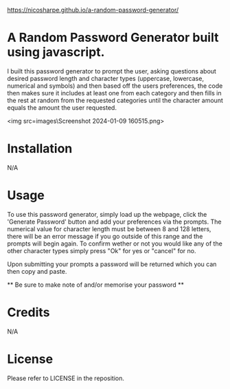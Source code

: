 https://nicosharpe.github.io/a-random-password-generator/

# A Random Password Generator built using javascript.

I built this password generator to prompt the user, asking questions about desired password length and character types (uppercase, lowercase, numerical and symbols) and then based off the users preferences, the code then makes sure it includes at least one from each category and then fills in the rest at random from the requested categories until the character amount equals the amount the user requested.

<img src=images\Screenshot 2024-01-09 160515.png>

# Installation
N/A

# Usage
To use this password generator, simply load up the webpage, click the 'Generate Password' button and add your preferences via the prompts. The numerical value for character length must be between 8 and 128 letters, there will be an error message if you go outside of this range and the prompts will begin again. To confirm wether or not you would like any of the other character types simply press "Ok" for yes or "cancel" for no. 

Upon submitting your prompts a password will be returned which you can then copy and paste. 

** Be sure to make note of and/or memorise your password **

# Credits
N/A

# License
Please refer to LICENSE in the reposition.
